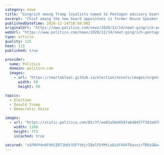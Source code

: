 ```yaml
---
category: news
title: "Gingrich among Trump loyalists named to Pentagon advisory board"
excerpt: "Chief among the new board appointees is former House Speaker Newt Gingrich, an ally of President Donald Trump. | Paul Morigi/ for Dentons The Pentagon named eight new members to the Defense Policy Board on Monday,"
publishedDateTime: 2020-12-14T18:58:00Z
originalUrl: "https://www.politico.com/news/2020/12/14/newt-gingrich-pentagon-advisory-board-445185"
webUrl: "https://www.politico.com/news/2020/12/14/newt-gingrich-pentagon-advisory-board-445185"
type: article
quality: 115
heat: 115
published: true

provider:
  name: Politico
  domain: politico.com
  images:
    - url: "https://smartableai.github.io/election/assets/images/organizations/politico.com-50x50.jpg"
      width: 50
      height: 50

topics:
  - Election
  - Donald Trump
  - Democratic Voice

images:
  - url: "https://static.politico.com/85/3f/ee01a5bd4597a648457f363a970e/201214-newt-gingrich-gty-773.jpg"
    width: 1160
    height: 773
    isCached: true

secured: "xSFNVYdn0fdhSI871bOt35FftbjrIQelFUYMtLoDiUfXVkT6avxirTROiGBuuKGY1UIN97B/NIbNjntlgmtUl/9Dotk8lGmw4n1M239qBDnKGB4qH1q2H8D3OK1Vqg74O/ocjg/E+GcmmaD6XQwNqr1po5sJFWIDbzJKmDSkL+2ULNHuySJ25fHtrWCXGF+0uBTQMy87jrkbVVfWHFC3rMtD478U1B2Zb7ty8PkSuKl0vfbJ0RdakN/KjAoCy8p0gntLIYpyde9g0KrWy4ieXHuuvplmyer7TfAIgU9NgTC1ZBZT/LDqx3Qrg2bD0QR4A2gn9YQABz2LJK0wfrwRsVW8HmVR9ShWW9JrnQvECiM=;YgF7myL1ZMN1iy6IMTW46w=="
---
```


